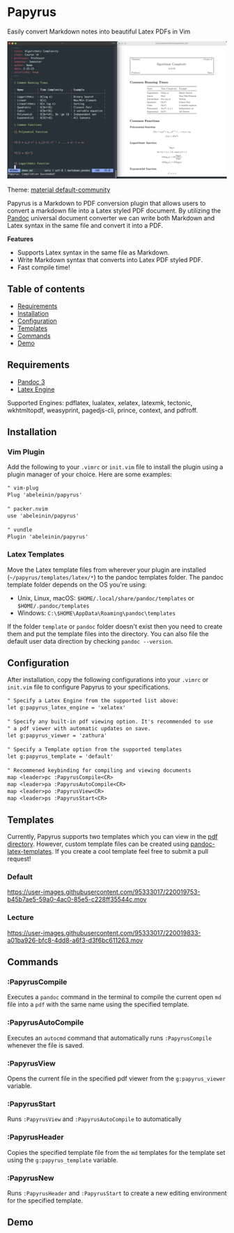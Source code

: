 # Papyrus

Easily convert Markdown notes into beautiful Latex PDFs in Vim

![Screenshot example of Papyrus](https://github.com/abeleinin/papyrus/blob/main/examples/example.png?raw=true)

Theme: [material default-community](https://github.com/kaicataldo/material.vim)

Papyrus is a Markdown to PDF conversion plugin that allows users to convert a markdown file into a Latex styled PDF document. By utilizing the [Pandoc](https://pandoc.org/) universal document converter we can write both Markdown and Latex syntax in the same file and convert it into a PDF.

**Features**

- Supports Latex syntax in the same file as Markdown.
- Write Markdown syntax that converts into Latex PDF styled PDF.
- Fast compile time!

## Table of contents

- [Requirements](#requirements)
- [Installation](#installation)
- [Configuration](#configuration)
- [Templates](#templates)
- [Commands](#commands)
- [Demo](#demo)

## Requirements

- [Pandoc 3](https://pandoc.org/installing.html)
- [Latex Engine](https://pandoc.org/MANUAL.html#option--pdf-engine)

Supported Engines: pdflatex, lualatex, xelatex, latexmk, tectonic, wkhtmltopdf, weasyprint, pagedjs-cli, prince, context, and pdfroff.

## Installation

### Vim Plugin

Add the following to your `.vimrc` or `init.vim` file to install the plugin using a plugin manager of your choice. Here are some examples:

```vim
" vim-plug
Plug 'abeleinin/papyrus'

" packer.nvim
use 'abeleinin/papyrus'

" vundle
Plugin 'abeleinin/papyrus'
```

### Latex Templates

Move the Latex template files from wherever your plugin are installed (`~/papyrus/templates/latex/*`) to the pandoc templates folder. The pandoc template folder depends on the OS you're using:

- Unix, Linux, macOS: `$HOME/.local/share/pandoc/templates` or `$HOME/.pandoc/templates`
- Windows: `C:\$HOME\AppData\Roaming\pandoc\templates`

If the folder `template` or `pandoc` folder doesn't exist then you need to create them and put the template files into the directory. You can also file the default user data direction by checking `pandoc --version`.

## Configuration

After installation, copy the following configurations into your `.vimrc` or `init.vim` file to configure Papyrus to your specifications.

```vim
" Specify a Latex Engine from the supported list above:
let g:papyrus_latex_engine = 'xelatex'

" Specify any built-in pdf viewing option. It's recommended to use 
" a pdf viewer with automatic updates on save.
let g:papyrus_viewer = 'zathura'

" Specify a Template option from the supported templates
let g:papyrus_template = 'default'

" Recommened keybinding for compiling and viewing documents
map <leader>pc :PapyrusCompile<CR>
map <leader>pa :PapyrusAutoCompile<CR>
map <leader>po :PapyrusView<CR>
map <leader>ps :PapyrusStart<CR>
```

## Templates

Currently, Papyrus supports two templates which you can view in the [pdf directory](https://github.com/abeleinin/papyrus/tree/main/templates/pdf). However, custom template files can be created using [pandoc-latex-templates](https://github.com/Wandmalfarbe/pandoc-latex-template). If you create a cool template feel free to submit a pull request!
 
### Default

https://user-images.githubusercontent.com/95333017/220019753-b45b7ae5-59a0-4ac0-85e5-c228ff35544c.mov


### Lecture 

https://user-images.githubusercontent.com/95333017/220019833-a01ba926-bfc8-4dd8-a6f3-d3f6bc611263.mov


## Commands

### :PapyrusCompile

Executes a `pandoc` command in the terminal to compile the current open `md` file into a `pdf` with the same name using the specified template.

### :PapyrusAutoCompile

Executes an `autocmd` command that automatically runs `:PapyrusCompile` whenever the file is saved.

### :PapyrusView 

Opens the current file in the specified pdf viewer from the `g:papyrus_viewer` variable.

### :PapyrusStart

Runs `:PapyrusView` and `:PapyrusAutoCompile` to automatically 

### :PapyrusHeader

Copies the specified template file from the `md` templates for the template set using the `g:papyrus_template` variable.

### :PapyrusNew

Runs `:PapyrusHeader` and `:PapyrusStart` to create a new editing environment for the specified template.


## Demo

